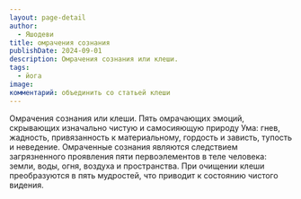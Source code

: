 ```yaml
---
layout: page-detail
author:
  - Яшодеви
title: омрачения сознания
publishDate: 2024-09-01
description: Омрачения сознания или клеши.
tags:
  - йога
image: 
комментарий: объединить со статьей клеши
---
```


Омрачения сознания или клеши.
Пять омрачающих эмоций, скрывающих изначально чистую и самосияющую природу Ума: гнев, жадность, привязанность к материальному, гордость и зависть, тупость и неведение. Омраченные сознания являются следствием загрязненного проявления пяти первоэлементов в теле человека: земли, воды, огня, воздуха и пространства. При очищении клеши преобразуются в пять мудростей, что приводит к состоянию чистого видения.

